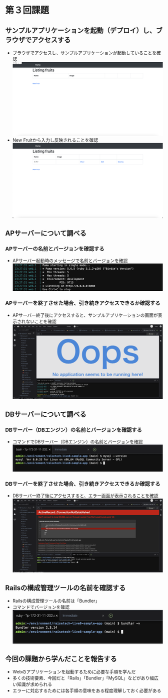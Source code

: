# 第３回課題

## サンプルアプリケーションを起動（デプロイ）し、ブラウザでアクセスする
- ブラウザでアクセスし、サンプルアプリケーションが起動していることを確認
![サンプルアプケーションの起動画面](images/lecture03_sampleApp.png)
- New Fruitから入力し反映されることを確認
![サンプルアプケーションの反映後画面](images/lecture03_sampleApp_new.png)

## APサーバーについて調べる
### APサーバーの名前とバージョンを確認する
- APサーバー起動時のメッセージで名前とバージョンを確認
![APサーバーの名前とバージョン](images/lecture03_puma_ver.png)

### APサーバーを終了させた場合、引き続きアクセスできるか確認する
- APサーバー終了後にアクセスすると、サンプルアプリケーションの画面が表示されないことを確認
![APサーバー停止後の画面](images/lecture03_ap_stop.png)

## DBサーバーについて調べる
### DBサーバー（DBエンジン）の名前とバージョンを確認する
- コマンドでDBサーバー（DBエンジン）の名前とバージョンを確認
![DBサーバーの名前とバージョン](images/lecture03_mysql_ver.png)

### DBサーバーを終了させた場合、引き続きアクセスできるか確認する
- DBサーバー終了後にアクセスすると、エラー画面が表示されることを確認
![DBサーバーの名前とバージョン](images/lecture03_db_stop.png)

## Railsの構成管理ツールの名前を確認する
- Railsの構成管理ツールの名前は「Bundler」
- コマンドでバージョンを確認
![Bundlerの名前とバージョン](images/lecture03_bundler_ver.png)

## 今回の課題から学んだことを報告する
- Webのアプリケーションを起動するために必要な手順を学んだ
- 多くの技術要素、今回だと「Rails」「Bundler」「MySQL」などがあり幅広い知識が求められる
- エラーに対応するためには各手順の意味をある程度理解しておく必要がある
